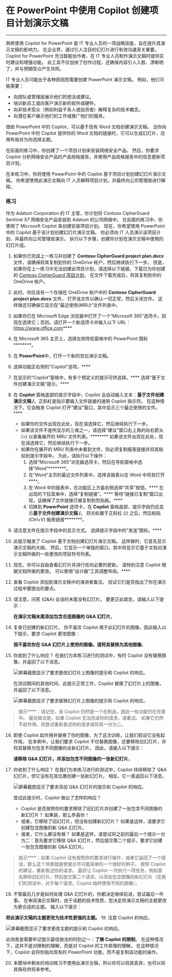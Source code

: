 
# 在 PowerPoint 中使用 Copilot 创建项目计划演示文稿
---
熟练使用 Copilot for PowerPoint 是 IT 专业人员的一项战略技能，旨在提升其演示文稿的影响力。 在企业界，通过引人注目的幻灯片进行有效沟通至关重要。 Copilot for PowerPoint 充当智能协作者，在 IT 专业人员制作演示文稿时提供实时建议和增强功能。 此工具不仅加快了创作过程，还确保内容引人入胜、清晰明了，并与预期受众产生共鸣。

IT 专业人员可能出于各种原因而需要创建 PowerPoint 演示文稿。 例如，他们可能需要：

 -  向团队或管理层展示他们的想法或建议。
 -  培训新员工或向客户演示新的软件或硬件。
 -  向非技术受众（例如利益干系人或投资者）解释复杂的技术概念。
 -  向潜在客户展示他们的工作或推广他们的服务。

借助 PowerPoint 中的 Copilot，可以基于现有 Word 文档创建演示文稿。 当你向 PowerPoint 中的 Copilot 提供你的 Word 文档的链接时，它可以生成幻灯片、应用布局并为你选择主题。

在前面的练习中，你创建了一个项目计划来安装网络安全产品。 然后，你要求 Copilot 分析网络安全产品的产品规格报告，并使用产品规格报告中的信息更新项目计划。

在本练习中，你将使用 PowerPoint 中的 Copilot 基于项目计划创建幻灯片演示文稿。 你希望使用此演示文稿向 IT 人员解释项目计划，并最终向公司管理层进行解释。

### 练习

作为 Adatum Corporation 的 IT 主管，你计划将 Contoso CipherGuard Sentinel X7 网络安全产品安装到 Adatum 的公司网络中。 在前面的练习中，你使用了 Microsoft Copilot 来创建安装项目计划。 现在，你希望使用 PowerPoint 中的 Copilot 基于该计划创建幻灯片演示文稿。 你必须向 IT 人员演示该项目计划，并最终向公司管理层演示。 执行以下步骤，创建你计划在演示文稿中使用的幻灯片组。

1.  如果你已完成上一练习并创建了 **Contoso CipherGuard project plan.docx** 文件，请确保将其复制到你的 OneDrive 帐户，然后继续执行下一步。 但是，如果你在上一练习中无法创建此项目计划，请选择以下链接，下载已为你创建的 [Contoso CipherGuard 项目计划](https://edxinteractivepage.blob.core.windows.net/ms-4004/Contoso%20CipherGuard%20project%20plan.docx)。 在文件下载完成后，将其复制到你的 OneDrive 帐户。
2.  此时，你应该有一个存储在 OneDrive 帐户中的 **Contoso CipherGuard project plan.docx** 文件。 打开该文件以确认一切正常，然后关闭文件。 这样做还可确保它显示在“最近使用(MRU)”文件列表中。
3.  如果你已在 Microsoft Edge 浏览器中打开了一个“Microsoft 365”选项卡，则现在选择它；否则，请打开一个新选项卡并输入以下 URL：https://www.office.com****
4.  在 Microsoft 365 主页上，选择左侧导航窗格中的 PowerPoint 图标********。
5.  在 **PowerPoint**中，打开一个新的空白演示文稿。
6.  选择功能区右侧的“Copilot”选项。****
7.  在显示的“Copilot”窗格中，有多个预定义的提示可供选择。**** 选择“基于文件创建演示文稿”提示。****
8.  在 **Copilot** 窗格底部的提示字段中，Copilot 会自动输入文本：**基于文件创建演示文稿 /**。正斜杠是指示要输入文件链接的通用 Copilot 指示符。 在这种情况下，它会触发 Copilot 打开“建议”窗口，其中显示三个最近使用的文件。****
     -  如果你的文件出现在此处，现在请选择它，然后继续执行下一步。
     -  如果该文件不是所显示的三者之一，请选择“建议”窗口右上角的向右箭头 (&gt;) 以查看展开的 MRU 文件列表。******** 如果该文件出现在此处，现在请选择它，然后继续执行下一步。
     -  如果你在展开的 MRU 列表中未看到文件，则必须复制报表链接并将其粘贴到提示字段中。 为此，请执行以下操作：
        1.  选择“Microsoft 365”浏览器选项卡，然后在导航窗格中选择“Word”********。
        2.  在“Word”主页的最近文件列表中，选择该报表以在 Word 中将其打开****。
        3.  在 Word 中的报表中，在功能区上方最右侧选择“共享”按钮。**** 在出现的下拉菜单中，选择“复制链接”。**** 等待“链接已复制”窗口出现，这确保了文件链接已被复制到剪贴板。****
        4.  切换到 **PowerPoint** 选项卡，在 **Copilot** 窗格底部，提示字段仍应显示**基于文件创建演示文稿 /**。 将光标置于正斜杠 (/) 之后，然后粘贴 (Ctrl+V) 报表链接********。
9.  请注意文件在提示字段中的显示方式。 选择提示字段中的“发送”图标。****
10. 此提示触发了 Copilot 基于文档创建幻灯片演示文稿。 这样做时，它首先显示演示文稿的大纲。 然后，它显示一个单独的窗口，其中将显示它基于文档对演示文稿所做的一些更改的项目符号列表。
11. 现在，你可以自由查看幻灯片并进行任何必要的更新。 请特别注意 Copilot 根据文档所做的更改。 可以使用“设计器”工具调整布局。****
12. 查看 Copilot 添加到演示文稿中的演讲者备注。 验证它们是否指出了你在演示过程中要提出的要点。
13. 请注意，问答 (Q&A) 会话的末尾没有幻灯片。 要更正此疏忽，请输入以下提示：
    
    **在演示文稿末尾添加包含合适图像的 Q&A 幻灯片**。
14. 复查已创建的新幻灯片。 你不喜欢 Copilot 用于此幻灯片的图像，因此输入以下提示，要求 Copilot 更改图像：
    
    **我不喜欢你在 Q&A 幻灯片上使用的图像。请将其替换为其他图像**。
15. 你收到了什么响应？ 在我们为本练习进行的测试中，有时 Copilot 没有替换图像，并返回了以下消息。
    
      ![屏幕截图显示了要求更改幻灯片上图像的提示和 Copilot 的响应。](../media/copilot-powerpoint-replace-message-1-030c583b.png) 
         
      在测试期间的其他时间，此提示正常工作，Copilot 替换了幻灯片上的图像，并返回了以下消息。
         
      ![屏幕截图显示了要求替换幻灯片上图像的提示和 Copilot 的响应。](../media/copilot-powerpoint-replace-message-2-aa694058.png)

 > 提示****：请记住，该 Copilot 仍然是一个在制品，因此一些功能仍在完善中。 最佳做法是，如果 Copilot 无法完成你的请求，请重试。 如果它仍然不起作用，则尝试重新表述你的请求或将其一分为二。

16. 即使 Copilot 起作用并替换了你的图像，为了这次训练，让我们假设它没有起作用。 在本例中，让我们要求 Copilot 不仅替换图像，还要移除旧幻灯片，并将其替换为包含不同图像的全新幻灯片。 因此，请输入以下提示：
    
    **请移除 Q&A 幻灯片，并添加包含不同图像的一张新幻灯片**。
17. 你收到了什么响应？ 在我们为本练习进行的测试中，Copilot 持续移除了 Q&A 幻灯片，但它没有在其位置创建一张新幻灯片。 相反，它一直返回以下消息。
    
      ![屏幕截图显示了要求添加 Q&A 幻灯片的提示和 Copilot 的响应。](../media/copilot-powerpoint-error-message-b164a414.png)
    
    
      尝试此提示时，Copilot 做出了怎样的响应？
      
      -  Copilot 是否按照你的要求移除了旧幻灯片并创建了一张包含不同图像的新幻灯片？ 如果是，那么恭喜你！
      -  或者，它移除了旧幻灯片，但没有创建新幻灯片？ 如果是这样，请要求它创建包含图像的新 Q&A 幻灯片。
      -  或者，它什么都没有做？ 如果是这样，请尝试将之前的最后一个提示一分为二：首先要求它移除 Q&A 幻灯片，然后提交第二个提示，要求它创建一张包含图像的新 Q&A 幻灯片。
    
 > 提示****：如果 Copilot 没有按照你的要求进行操作，或者它返回了一个错误，那么这个场景就是使提示尽可能简单的一个很好的例子。 按照 Copilot 的建议，重新表述你的请求。 最好让 Copilot 一次执行一项任务，例如首先移除旧幻灯片，然后提交第二个请求，以添加包含图像的新幻灯片（在我们的测试中，对于每个请求，Copilot 始终使用不同的图像）。
18. 不管最后几步是如何处理 Q&A 幻灯片的，你都决定继续前进，尝试最后一件事。 在审阅演示文稿时，由于话题的技术性质，您决定将演示文稿的主题更改为更合适的主题。 输入以下提示：
    
 **将此演示文稿的主题更改为技术性更强的主题。**
19. 注意 Copilot 的响应。
    
   ![屏幕截图显示了要求更改主题的提示和 Copilot 的响应。](../media/copilot-powerpoint-design-message-9de87575.png)
    
    
此场景是需要牢记提示最佳做法的时刻之一：**了解 Copilot 的限制**。 在这种情况下，这并不是对限制的理解，而是对 Copilot 的工作原理的理解。 在这种情况下，Copilot 会将你指向现有的 PowerPoint 功能，而不是复制该功能的操作。

20. 本模块中剩余的培训练习不使用此演示文稿，所以你可以将其丢弃，也可以将其保存供将来参考。
